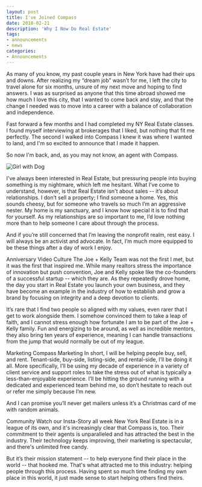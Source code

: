 ```yaml
---
layout: post
title: I've Joined Compass
date: 2018-02-21
description: 'Why I Now Do Real Estate'
tags:
- announcements
- news
categories:
- Announcements
---
```


As many of you know, my past couple years in New York have had their ups and downs. After realizing my “dream job” wasn’t for me, I left the city to travel alone for six months, unsure of my next move and hoping to find answers. I was as surprised as anyone that this time abroad showed me how much I love this city, that I wanted to come back and stay, and that the change I needed was to move into a career with a balance of collaboration and independence.

Fast forward a few months and I had completed my NY Real Estate classes. I found myself interviewing at brokerages that I liked, but nothing that fit me perfectly. The second I walked into Compass I knew it was where I wanted to land, and I'm so excited to announce that I made it happen.

So now I'm back, and, as you may not know, an agent with Compass.

![Girl with Dog](k1enkswill/images/2018-02-21/girldog.jpg)

I've always been interested in Real Estate, but pressuring people into buying something is my nightmare, which left me hesitant. What I’ve come to understand, however, is that Real Estate isn't about sales -- it’s about relationships. I don’t sell a property; I find someone a home. Yes, this sounds cheesy, but for someone who travels so much I’m an aggressive nester. My home is my sanctuary, and I know how special it is to find that for yourself. As my relationships are so important to me, I’d love nothing more than to help someone I care about through the process.

And if you’re still concerned that I’m leaving the nonprofit realm, rest easy. I will always be an activist and advocate. In fact, I’m much more equipped to be these things after a day of work I enjoy.

 Anniversary Video
Culture
The Joe + Kelly Team was not the first I met, but it was the first that inspired me. While many realtors stress the importance of innovation but push convention, Joe and Kelly spoke like the co-founders of a successful startup -- which they are. As they repeatedly drove home, the day you start in Real Estate you launch your own business, and they have become an example in the industry of how to establish and grow a brand by focusing on integrity and a deep devotion to clients.

It’s rare that I find two people so aligned with my values, even rarer that I get to work alongside them. I somehow convinced them to take a leap of faith, and I cannot stress enough how fortunate I am to be part of the Joe + Kelly family. Fun and energizing to be around, as well as incredible mentors, they also bring ten years of experience, meaning I can handle transactions from the jump that would normally be out of my league.

 Marketing
Compass Marketing
In short, I will be helping people buy, sell, and rent. Tenant-side, buy-side, listing-side, and rental-side, I’ll be doing it all. More specifically, I’ll be using my decade of experience in a variety of client service and support roles to take the stress out of what is typically a less-than-enjoyable experience. I’ll be hitting the ground running with a dedicated and experienced team behind me, so don’t hesitate to reach out or refer me simply because I’m new.

And I can promise you’ll never get mailers unless it’s a Christmas card of me with random animals.

Community
Watch our Insta-Story all week
New York Real Estate is in a league of its own, and it's increasingly clear that Compass is, too. Their commitment to their agents is unparalleled and has attracted the best in the industry. Their technology keeps improving, their marketing is spectacular, and there's unlimited free candy.

But it’s their mission statement -- to help everyone find their place in the world -- that hooked me. That's what attracted me to this industry: helping people through this process. Having spent so much time finding my own place in this world, it just made sense to start helping others find theirs.
